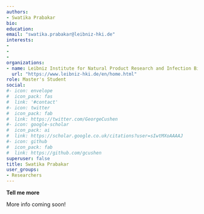 ```yaml
---
authors:
- Swatika Prabakar
bio:  
education:
email: "swatika.prabakar@leibniz-hki.de"
interests:
- 
- 
- 
organizations:
- name: Leibniz Institute for Natural Product Research and Infection Biology (Leibniz-HKI)
  url: "https://www.leibniz-hki.de/en/home.html"
role: Master's Student
social:
#- icon: envelope
#  icon_pack: fas
#  link: '#contact'
#- icon: twitter
#  icon_pack: fab
#  link: https://twitter.com/GeorgeCushen
#- icon: google-scholar
#  icon_pack: ai
#  link: https://scholar.google.co.uk/citations?user=sIwtMXoAAAAJ
#- icon: github
#  icon_pack: fab
#  link: https://github.com/gcushen
superuser: false
title: Swatika Prabakar
user_groups:
- Researchers
---
```


__Tell me more__

More info coming soon!


